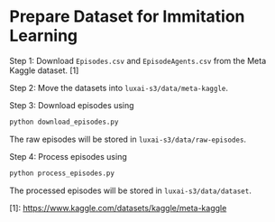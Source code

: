 # Prepare Dataset for Immitation Learning

Step 1: Download `Episodes.csv` and `EpisodeAgents.csv` from the Meta Kaggle dataset. \[1\]

Step 2: Move the datasets into `luxai-s3/data/meta-kaggle`.

Step 3: Download episodes using
```bash
python download_episodes.py
```

The raw episodes will be stored in `luxai-s3/data/raw-episodes`.

Step 4: Process episodes using
```bash
python process_episodes.py
```

The processed episodes will be stored in `luxai-s3/data/dataset`.

\[1\]: https://www.kaggle.com/datasets/kaggle/meta-kaggle
